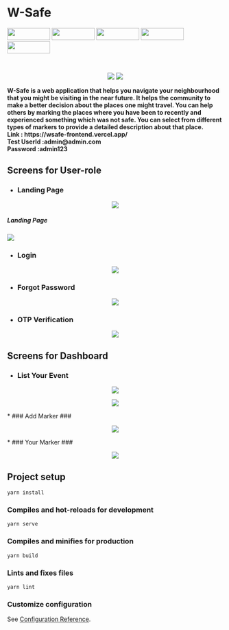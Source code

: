# W-Safe 

<p float="left">
  <img src="https://img.shields.io/badge/Vue.js-35495E?style=for-the-badge&logo=vuedotjs&logoColor=4FC08D" height="28" width="100" />
  <img src="https://img.shields.io/badge/Node.js-43853D?style=for-the-badge&logo=node.js&logoColor=white" height="28" width="100" />
  <img src="https://img.shields.io/badge/Express.js-000000?style=for-the-badge&logo=express&logoColor=white" height="28" width="100" />
  <img src="https://img.shields.io/badge/MongoDB-4EA94B?style=for-the-badge&logo=mongodb&logoColor=white" height="28" width="100" />
  <img src="https://img.shields.io/badge/JavaScript-F7DF1E?style=for-the-badge&logo=javascript&logoColor=black" height="28" width="100" />
</p>

<br/>
<p align="center">
  <img src="Project_snapshots/dashboard.PNG">
  <img src="Project_snapshots/WsafePWA.PNG">
</p>
<b>
  W-Safe is a web application that helps you navigate your
                  neighbourhood that you might be visiting in the near future.
                  It helps the community to make a better decision about the
                  places one might travel.
  You can help others by marking the places where you have been
                  to recently and experienced something which was not safe. You
                  can select from different types of markers to provide a
                  detailed description about that place.
  <br/>
  Link : https://wsafe-frontend.vercel.app/
  <br/>
Test UserId :admin@admin.com
  <br/>
Password    :admin123   
</b>


## Screens for User-role

* ### Landing Page ### 
<p align="center">
  <img src="Project_snapshots/Home.PNG">
  <h5>Landing Page</h5>
  <img src="Project_snapshots/Login.PNG">
</p>

* ### Login ###
<p align="center">
  <img src="Project_snapshots/Login.PNG">
</p>

* ### Forgot Password ###
<p align="center">
  <img src="Project_snapshots/forgotpassword.PNG">
</p>

* ### OTP Verification ###
<p align="center">
  <img src="Project_snapshots/otpVerification.PNG">
</p>

## Screens for Dashboard

* ### List Your Event ### 
<p align="center">
  <img src="Project_snapshots/dashboard.PNG">
</p>
<p align="center">
  <img src="Project_snapshots/dashboard2.PNG">
</p>
* ### Add Marker ### 
<p align="center">
  <img src="Project_snapshots/addmarker.PNG">
</p>
* ### Your Marker ### 
<p align="center">
  <img src="Project_snapshots/yourmarkers.PNG">
</p>

## Project setup
```
yarn install
```

### Compiles and hot-reloads for development
```
yarn serve
```

### Compiles and minifies for production
```
yarn build
```

### Lints and fixes files
```
yarn lint
```

### Customize configuration
See [Configuration Reference](https://cli.vuejs.org/config/).
